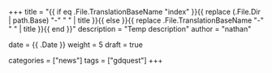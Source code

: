 +++
title = "{{ if eq .File.TranslationBaseName "index" }}{{ replace (.File.Dir | path.Base) "-" " " | title }}{{ else }}{{ replace .File.TranslationBaseName "-" " " | title }}{{ end }}"
description = "Temp description"
author = "nathan"

date = {{ .Date }}
weight = 5
draft = true

categories = ["news"]
tags = ["gdquest"]
+++
